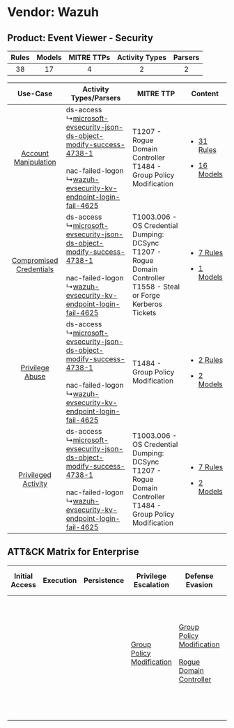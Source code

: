 Vendor: Wazuh
=============
Product: Event Viewer - Security
--------------------------------
| Rules | Models | MITRE TTPs | Activity Types | Parsers |
|:-----:|:------:|:----------:|:--------------:|:-------:|
|  38   |   17   |     4      |       2        |    2    |

|    Use-Case    | Activity Types/Parsers    | MITRE TTP    | Content    |
|:----:| ---- | ---- | ---- |
|    [Account Manipulation](../../../UseCases/uc_account_manipulation.md)    |  ds-access<br> ↳[microsoft-evsecurity-json-ds-object-modify-success-4738-1](Ps/pC_microsoftevsecurityjsondsobjectmodifysuccess47381.md)<br><br> nac-failed-logon<br> ↳[wazuh-evsecurity-kv-endpoint-login-fail-4625](Ps/pC_wazuhevsecuritykvendpointloginfail4625.md)<br> | T1207 - Rogue Domain Controller<br>T1484 - Group Policy Modification<br>    | [<ul><li>31 Rules</li></ul><ul><li>16 Models</li></ul>](RM/r_m_wazuh_event_viewer_-_security_Account_Manipulation.md)  |
| [Compromised Credentials](../../../UseCases/uc_compromised_credentials.md) |  ds-access<br> ↳[microsoft-evsecurity-json-ds-object-modify-success-4738-1](Ps/pC_microsoftevsecurityjsondsobjectmodifysuccess47381.md)<br><br> nac-failed-logon<br> ↳[wazuh-evsecurity-kv-endpoint-login-fail-4625](Ps/pC_wazuhevsecuritykvendpointloginfail4625.md)<br> | T1003.006 - OS Credential Dumping: DCSync<br>T1207 - Rogue Domain Controller<br>T1558 - Steal or Forge Kerberos Tickets<br> | [<ul><li>7 Rules</li></ul><ul><li>1 Models</li></ul>](RM/r_m_wazuh_event_viewer_-_security_Compromised_Credentials.md) |
|         [Privilege Abuse](../../../UseCases/uc_privilege_abuse.md)         |  ds-access<br> ↳[microsoft-evsecurity-json-ds-object-modify-success-4738-1](Ps/pC_microsoftevsecurityjsondsobjectmodifysuccess47381.md)<br><br> nac-failed-logon<br> ↳[wazuh-evsecurity-kv-endpoint-login-fail-4625](Ps/pC_wazuhevsecuritykvendpointloginfail4625.md)<br> | T1484 - Group Policy Modification<br>    | [<ul><li>2 Rules</li></ul><ul><li>2 Models</li></ul>](RM/r_m_wazuh_event_viewer_-_security_Privilege_Abuse.md)         |
|     [Privileged Activity](../../../UseCases/uc_privileged_activity.md)     |  ds-access<br> ↳[microsoft-evsecurity-json-ds-object-modify-success-4738-1](Ps/pC_microsoftevsecurityjsondsobjectmodifysuccess47381.md)<br><br> nac-failed-logon<br> ↳[wazuh-evsecurity-kv-endpoint-login-fail-4625](Ps/pC_wazuhevsecuritykvendpointloginfail4625.md)<br> | T1003.006 - OS Credential Dumping: DCSync<br>T1207 - Rogue Domain Controller<br>T1484 - Group Policy Modification<br>       | [<ul><li>7 Rules</li></ul><ul><li>2 Models</li></ul>](RM/r_m_wazuh_event_viewer_-_security_Privileged_Activity.md)     |

ATT&CK Matrix for Enterprise
----------------------------
| Initial Access | Execution | Persistence | Privilege Escalation                                                           | Defense Evasion                                                                                                                                            | Credential Access                                                                                                                                                                                                                                    | Discovery | Lateral Movement | Collection | Command and Control | Exfiltration | Impact |
| -------------- | --------- | ----------- | ------------------------------------------------------------------------------ | ---------------------------------------------------------------------------------------------------------------------------------------------------------- | ---------------------------------------------------------------------------------------------------------------------------------------------------------------------------------------------------------------------------------------------------- | --------- | ---------------- | ---------- | ------------------- | ------------ | ------ |
|                |           |             | [Group Policy Modification](https://attack.mitre.org/techniques/T1484)<br><br> | [Group Policy Modification](https://attack.mitre.org/techniques/T1484)<br><br>[Rogue Domain Controller](https://attack.mitre.org/techniques/T1207)<br><br> | [OS Credential Dumping](https://attack.mitre.org/techniques/T1003)<br><br>[Steal or Forge Kerberos Tickets](https://attack.mitre.org/techniques/T1558)<br><br>[OS Credential Dumping: DCSync](https://attack.mitre.org/techniques/T1003/006)<br><br> |           |                  |            |                     |              |        |